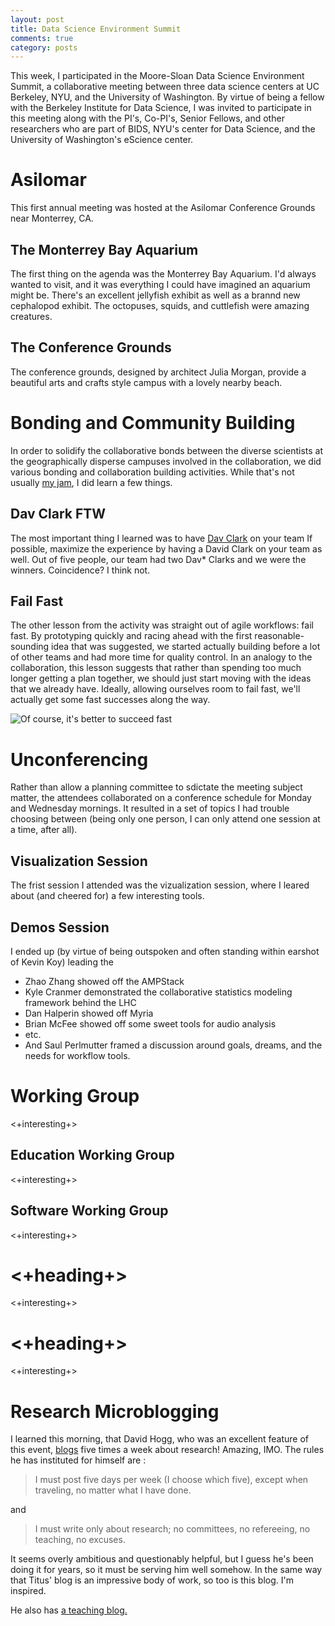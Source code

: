 ```yaml
---
layout: post
title: Data Science Environment Summit
comments: true
category: posts
---
```


This week, I participated in the Moore-Sloan Data Science Environment Summit, a 
collaborative meeting between three data science centers at UC Berkeley, 
NYU, and the University of Washington.
By virtue of being a fellow with the Berkeley Institute for Data Science, I was 
invited to participate in this meeting along with the PI's, Co-PI's, Senior 
Fellows, and other researchers who are part of BIDS, NYU's center for Data 
Science, and the University of Washington's eScience center.

# Asilomar

This first annual meeting was hosted at the Asilomar Conference Grounds near 
Monterrey, CA. 

## The Monterrey Bay Aquarium

The first thing on the agenda was the Monterrey Bay Aquarium. 
I'd always wanted to visit, and it was everything I could have imagined an 
aquarium might be.
There's an excellent jellyfish exhibit as well as a brannd new cephalopod 
exhibit. The octopuses, squids, and cuttlefish were amazing creatures. 

## The Conference Grounds

The conference grounds, designed by architect Julia Morgan, provide a beautiful 
arts and crafts style campus with a lovely nearby beach.

# Bonding and Community Building

In order to solidify the collaborative bonds between the diverse scientists at
the geographically disperse campuses involved in the collaboration, we did 
various bonding and collaboration building activities. While that's not usually 
[my jam](thatsmyjam.com), I did learn a few things. 

## Dav Clark FTW

The most important thing I learned was to have [Dav Clark](davsite.com) on your 
team If possible, maximize the experience by having a David Clark on your team 
as well. Out of five people, our team had two Dav\* Clarks and we were the 
winners. Coincidence? I think not.

## Fail Fast

The other lesson from the activity was straight out of agile workflows: fail fast. By prototyping 
quickly and racing ahead with the first reasonable-sounding idea that was 
suggested, we started actually building before a lot of other teams and had 
more time for quality control. In an analogy to the collaboration, this lesson 
suggests that rather than spending too much longer getting a plan together, we 
should just start moving with the ideas that we already have. Ideally, allowing 
ourselves room to fail fast, we'll actually get some fast successes along the 
way.

![Of course, it's better to succeed fast](http://imgs.xkcd.com/comics/move_fast_and_break_things.png "It's always better to succeed fast")


# Unconferencing

Rather than allow a planning committee to 
sdictate the meeting subject matter, the attendees collaborated on a 
conference schedule for Monday and Wednesday mornings. It resulted in a set of 
topics I had trouble choosing between (being only one person, I can only attend 
one session at a time, after all).

## Visualization Session

The frist session I attended was the vizualization session, where I leared 
about (and cheered for) a few interesting tools.

## Demos Session

I ended up (by virtue of being outspoken and often standing within earshot of Kevin Koy) leading the 

- Zhao Zhang showed off the AMPStack
- Kyle Cranmer demonstrated the collaborative statistics modeling framework 
  behind the LHC
- Dan Halperin showed off Myria
- Brian McFee showed off some sweet tools for audio analysis
- etc.
- And Saul Perlmutter framed a discussion around goals, dreams, and the needs 
  for workflow tools.



# Working Group

<+interesting+>

## Education Working Group

<+interesting+>

## Software Working Group

<+interesting+>

# <+heading+>

<+interesting+>


# <+heading+>

<+interesting+>



# Research Microblogging

I learned this morning, that David Hogg, who was an excellent feature of this event, 
[blogs](http://hoggresearch.blogspot.com/) five times a week about research! 
Amazing, IMO.  The rules he has instituted for himself are : 

> I must post five days per week (I choose which five), except when traveling, 
> no matter what I have done.

and 

> I must write only about research; no committees, no refereeing, no teaching, 
> no excuses.

It seems overly ambitious and questionably helpful, but I guess he's been doing 
it for years, so it must be serving him well somehow. In the same way that 
Titus' blog is an impressive body of work, so too is this blog. I'm inspired.

He also has [a teaching blog.](http://hoggteaching.blogspot.com/)



